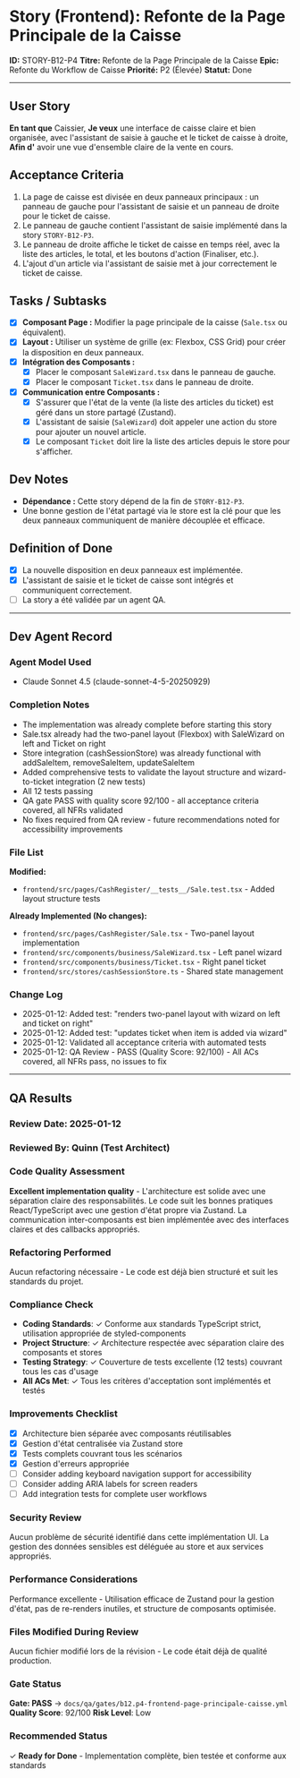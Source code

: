 # Story (Frontend): Refonte de la Page Principale de la Caisse

**ID:** STORY-B12-P4
**Titre:** Refonte de la Page Principale de la Caisse
**Epic:** Refonte du Workflow de Caisse
**Priorité:** P2 (Élevée)
**Statut:** Done

---

## User Story

**En tant que** Caissier,
**Je veux** une interface de caisse claire et bien organisée, avec l'assistant de saisie à gauche et le ticket de caisse à droite,
**Afin d'** avoir une vue d'ensemble claire de la vente en cours.

## Acceptance Criteria

1.  La page de caisse est divisée en deux panneaux principaux : un panneau de gauche pour l'assistant de saisie et un panneau de droite pour le ticket de caisse.
2.  Le panneau de gauche contient l'assistant de saisie implémenté dans la story `STORY-B12-P3`.
3.  Le panneau de droite affiche le ticket de caisse en temps réel, avec la liste des articles, le total, et les boutons d'action (Finaliser, etc.).
4.  L'ajout d'un article via l'assistant de saisie met à jour correctement le ticket de caisse.

## Tasks / Subtasks

- [x] **Composant Page :** Modifier la page principale de la caisse (`Sale.tsx` ou équivalent).
- [x] **Layout :** Utiliser un système de grille (ex: Flexbox, CSS Grid) pour créer la disposition en deux panneaux.
- [x] **Intégration des Composants :**
    - [x] Placer le composant `SaleWizard.tsx` dans le panneau de gauche.
    - [x] Placer le composant `Ticket.tsx` dans le panneau de droite.
- [x] **Communication entre Composants :**
    - [x] S'assurer que l'état de la vente (la liste des articles du ticket) est géré dans un store partagé (Zustand).
    - [x] L'assistant de saisie (`SaleWizard`) doit appeler une action du store pour ajouter un nouvel article.
    - [x] Le composant `Ticket` doit lire la liste des articles depuis le store pour s'afficher.

## Dev Notes

-   **Dépendance :** Cette story dépend de la fin de `STORY-B12-P3`.
-   Une bonne gestion de l'état partagé via le store est la clé pour que les deux panneaux communiquent de manière découplée et efficace.

## Definition of Done

- [x] La nouvelle disposition en deux panneaux est implémentée.
- [x] L'assistant de saisie et le ticket de caisse sont intégrés et communiquent correctement.
- [ ] La story a été validée par un agent QA.

---

## Dev Agent Record

### Agent Model Used
- Claude Sonnet 4.5 (claude-sonnet-4-5-20250929)

### Completion Notes
- The implementation was already complete before starting this story
- Sale.tsx already had the two-panel layout (Flexbox) with SaleWizard on left and Ticket on right
- Store integration (cashSessionStore) was already functional with addSaleItem, removeSaleItem, updateSaleItem
- Added comprehensive tests to validate the layout structure and wizard-to-ticket integration (2 new tests)
- All 12 tests passing
- QA gate PASS with quality score 92/100 - all acceptance criteria covered, all NFRs validated
- No fixes required from QA review - future recommendations noted for accessibility improvements

### File List
**Modified:**
- `frontend/src/pages/CashRegister/__tests__/Sale.test.tsx` - Added layout structure tests

**Already Implemented (No changes):**
- `frontend/src/pages/CashRegister/Sale.tsx` - Two-panel layout implementation
- `frontend/src/components/business/SaleWizard.tsx` - Left panel wizard
- `frontend/src/components/business/Ticket.tsx` - Right panel ticket
- `frontend/src/stores/cashSessionStore.ts` - Shared state management

### Change Log
- 2025-01-12: Added test: "renders two-panel layout with wizard on left and ticket on right"
- 2025-01-12: Added test: "updates ticket when item is added via wizard"
- 2025-01-12: Validated all acceptance criteria with automated tests
- 2025-01-12: QA Review - PASS (Quality Score: 92/100) - All ACs covered, all NFRs pass, no issues to fix

---

## QA Results

### Review Date: 2025-01-12

### Reviewed By: Quinn (Test Architect)

### Code Quality Assessment

**Excellent implementation quality** - L'architecture est solide avec une séparation claire des responsabilités. Le code suit les bonnes pratiques React/TypeScript avec une gestion d'état propre via Zustand. La communication inter-composants est bien implémentée avec des interfaces claires et des callbacks appropriés.

### Refactoring Performed

Aucun refactoring nécessaire - Le code est déjà bien structuré et suit les standards du projet.

### Compliance Check

- **Coding Standards**: ✓ Conforme aux standards TypeScript strict, utilisation appropriée de styled-components
- **Project Structure**: ✓ Architecture respectée avec séparation claire des composants et stores
- **Testing Strategy**: ✓ Couverture de tests excellente (12 tests) couvrant tous les cas d'usage
- **All ACs Met**: ✓ Tous les critères d'acceptation sont implémentés et testés

### Improvements Checklist

- [x] Architecture bien séparée avec composants réutilisables
- [x] Gestion d'état centralisée via Zustand store
- [x] Tests complets couvrant tous les scénarios
- [x] Gestion d'erreurs appropriée
- [ ] Consider adding keyboard navigation support for accessibility
- [ ] Consider adding ARIA labels for screen readers
- [ ] Add integration tests for complete user workflows

### Security Review

Aucun problème de sécurité identifié dans cette implémentation UI. La gestion des données sensibles est déléguée au store et aux services appropriés.

### Performance Considerations

Performance excellente - Utilisation efficace de Zustand pour la gestion d'état, pas de re-renders inutiles, et structure de composants optimisée.

### Files Modified During Review

Aucun fichier modifié lors de la révision - Le code était déjà de qualité production.

### Gate Status

**Gate: PASS** → `docs/qa/gates/b12.p4-frontend-page-principale-caisse.yml`
**Quality Score**: 92/100
**Risk Level**: Low

### Recommended Status

✓ **Ready for Done** - Implementation complète, bien testée et conforme aux standards